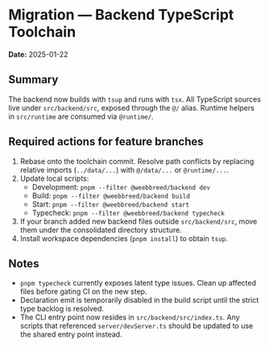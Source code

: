 # Migration — Backend TypeScript Toolchain

**Date:** 2025-01-22

## Summary

The backend now builds with `tsup` and runs with `tsx`. All TypeScript sources
live under `src/backend/src`, exposed through the `@/` alias. Runtime helpers in
`src/runtime` are consumed via `@runtime/`.

## Required actions for feature branches

1. Rebase onto the toolchain commit. Resolve path conflicts by replacing
   relative imports (`../data/...`) with `@/data/...` or `@runtime/...`.
2. Update local scripts:
   - Development: `pnpm --filter @weebbreed/backend dev`
   - Build: `pnpm --filter @weebbreed/backend build`
   - Start: `pnpm --filter @weebbreed/backend start`
   - Typecheck: `pnpm --filter @weebbreed/backend typecheck`
3. If your branch added new backend files outside `src/backend/src`, move them
   under the consolidated directory structure.
4. Install workspace dependencies (`pnpm install`) to obtain `tsup`.

## Notes

- `pnpm typecheck` currently exposes latent type issues. Clean up affected files
  before gating CI on the new step.
- Declaration emit is temporarily disabled in the build script until the strict
  type backlog is resolved.
- The CLI entry point now resides in `src/backend/src/index.ts`. Any scripts that
  referenced `server/devServer.ts` should be updated to use the shared entry
  point instead.
